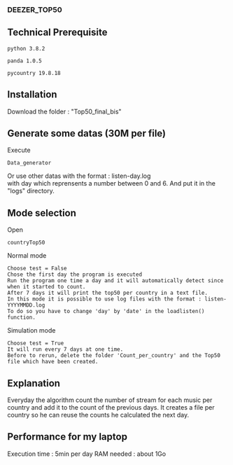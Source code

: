 
### DEEZER_TOP50

## Technical Prerequisite

```
python 3.8.2
```

```
panda 1.0.5
```

```
pycountry 19.8.18
```


## Installation

Download the folder : "Top50_final_bis"

## Generate some datas (30M per file)

Execute 
```
Data_generator
```
Or use other datas with the format : listen-day.log   
with day which reprensents a number between 0 and 6.
And put it in the "logs" directory.


 ## Mode selection 
 
 Open 
 ```
countryTop50
```
Normal mode
```
Choose test = False
Chose the first day the program is executed
Run the program one time a day and it will automatically detect since when it started to count.
After 7 days it will print the top50 per country in a text file.
In this mode it is possible to use log files with the format : listen-YYYYMMDD.log
To do so you have to change 'day' by 'date' in the loadlisten() function.
```

Simulation mode
```
Choose test = True
It will run every 7 days at one time. 
Before to rerun, delete the folder 'Count_per_country' and the Top50 file which have been created.
```


## Explanation

Everyday the algorithm count the number of stream for each music per country and add it to the count of the previous days.
It creates a file per country so he can reuse the counts he calculated the next day.

## Performance for my laptop
Execution time : 5min per day
RAM needed : about 1Go


